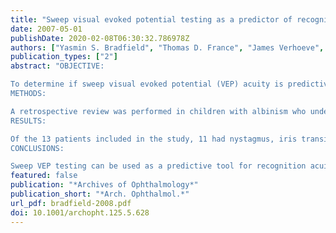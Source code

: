 ```yaml
---
title: "Sweep visual evoked potential testing as a predictor of recognition acuity in albinism"
date: 2007-05-01
publishDate: 2020-02-08T06:30:32.786978Z
authors: ["Yasmin S. Bradfield", "Thomas D. France", "James Verhoeve", "Ronald E. Gangnon"]
publication_types: ["2"]
abstract: "OBJECTIVE:

To determine if sweep visual evoked potential (VEP) acuity is predictive of recognition acuity in children with albinism.
METHODS:

A retrospective review was performed in children with albinism who underwent sweep VEP testing from 1992 to 2003. All patients had a complete ophthalmologic examination with either binocular or monocular sweep VEP testing and at least 5 years of follow-up. Positive predictability of sweep VEP acuity was defined as final recognition acuity within 1 Snellen line of initial sweep VEP acuity.
RESULTS:

Of the 13 patients included in the study, 11 had nystagmus, iris transillumination defects, and foveal hypoplasia at initial examination. The mean age at initial sweep VEP testing was 3.1 years (range, 0.1-10.0 years). Five of 13 patients had initial sweep VEP acuity that was predictive of final recognition acuity. Five additional patients had final recognition acuity, which surpassed initial sweep VEP acuity by 2 to 3 lines. Of these 10 patients, the mean duration for recognition acuity to reach VEP acuity was 5.4 years. There was no correlation between predictive VEP acuity and foveal pigmentation, refractive error, strabismus, nystagmus, or longer follow-up.
CONCLUSIONS:

Sweep VEP testing can be used as a predictive tool for recognition acuity in children with albinism. Predictability was found in a clinical spectrum of albinism."
featured: false
publication: "*Archives of Ophthalmology*"
publication_short: "*Arch. Ophthalmol.*"
url_pdf: bradfield-2008.pdf
doi: 10.1001/archopht.125.5.628
---
```


